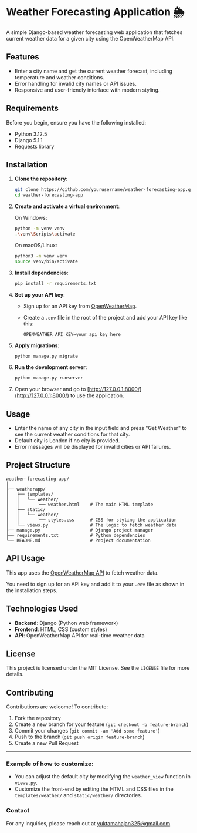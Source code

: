 
# Weather Forecasting Application 🌦️

A simple Django-based weather forecasting web application that fetches current weather data for a given city using the OpenWeatherMap API.

## Features
- Enter a city name and get the current weather forecast, including temperature and weather conditions.
- Error handling for invalid city names or API issues.
- Responsive and user-friendly interface with modern styling.

## Requirements

Before you begin, ensure you have the following installed:

- Python 3.12.5
- Django 5.1.1
- Requests library

## Installation

1. **Clone the repository**:
   ```bash
   git clone https://github.com/yourusername/weather-forecasting-app.git
   cd weather-forecasting-app
   ```

2. **Create and activate a virtual environment**:

   On Windows:
   ```bash
   python -m venv venv
   .\venv\Scripts\activate
   ```

   On macOS/Linux:
   ```bash
   python3 -m venv venv
   source venv/bin/activate
   ```

3. **Install dependencies**:
   ```bash
   pip install -r requirements.txt
   ```

4. **Set up your API key**:

   - Sign up for an API key from [OpenWeatherMap](https://openweathermap.org/api).
   - Create a `.env` file in the root of the project and add your API key like this:

     ```
     OPENWEATHER_API_KEY=your_api_key_here
     ```

5. **Apply migrations**:
   ```bash
   python manage.py migrate
   ```

6. **Run the development server**:
   ```bash
   python manage.py runserver
   ```

7. Open your browser and go to [http://127.0.0.1:8000/](http://127.0.0.1:8000/) to use the application.

## Usage

- Enter the name of any city in the input field and press "Get Weather" to see the current weather conditions for that city.
- Default city is London if no city is provided.
- Error messages will be displayed for invalid cities or API failures.

## Project Structure

```
weather-forecasting-app/
│
├── weatherapp/
│   ├── templates/
│   │   └── weather/
│   │       └── weather.html    # The main HTML template
│   ├── static/
│   │   └── weather/
│   │       └── styles.css      # CSS for styling the application
│   └── views.py                # The logic to fetch weather data
├── manage.py                   # Django project manager
├── requirements.txt            # Python dependencies
└── README.md                   # Project documentation
```

## API Usage

This app uses the [OpenWeatherMap API](https://openweathermap.org/api) to fetch weather data.

You need to sign up for an API key and add it to your `.env` file as shown in the installation steps.

## Technologies Used

- **Backend**: Django (Python web framework)
- **Frontend**: HTML, CSS (custom styles)
- **API**: OpenWeatherMap API for real-time weather data

## License

This project is licensed under the MIT License. See the `LICENSE` file for more details.

## Contributing

Contributions are welcome! To contribute:

1. Fork the repository
2. Create a new branch for your feature (`git checkout -b feature-branch`)
3. Commit your changes (`git commit -am 'Add some feature'`)
4. Push to the branch (`git push origin feature-branch`)
5. Create a new Pull Request

---

### Example of how to customize:

- You can adjust the default city by modifying the `weather_view` function in `views.py`.
- Customize the front-end by editing the HTML and CSS files in the `templates/weather/` and `static/weather/` directories.

### Contact

For any inquiries, please reach out at yuktamahajan325@gmail.com

